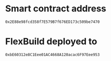 # Smart contract address

`0x2E88e98fcd358f7E579B7f676ED173c509be7470`

# FlexBuild deployed to

`0xbE60312e8C1Eee01AC4668A120acac6F97Eee953`
